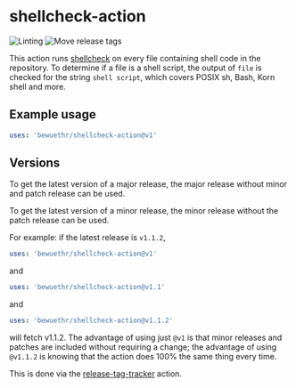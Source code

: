 # shellcheck-action

![Linting](https://github.com/bewuethr/shellcheck-action/workflows/Linting/badge.svg)
![Move release tags](https://github.com/bewuethr/shellcheck-action/workflows/Move%20release%20tags/badge.svg)

This action runs [shellcheck][1] on every file containing shell code in the
repository. To determine if a file is a shell script, the output of `file` is
checked for the string `shell script`, which covers POSIX sh, Bash, Korn shell
and more.

[1]: https://github.com/koalaman/shellcheck

## Example usage

```yml
uses: 'bewuethr/shellcheck-action@v1'
```

## Versions

To get the latest version of a major release, the major release without minor
and patch release can be used.

To get the latest version of a minor release, the minor release without the
patch release can be used.

For example: if the latest release is `v1.1.2`,

```yml
uses: 'bewuethr/shellcheck-action@v1'
```

and

```yml
uses: 'bewuethr/shellcheck-action@v1.1'
```

and

```yml
uses: 'bewuethr/shellcheck-action@v1.1.2'
```

will fetch v1.1.2. The advantage of using just `@v1` is that minor releases and
patches are included without requiring a change; the advantage of using
`@v1.1.2` is knowing that the action does 100% the same thing every time.

This is done via the [release-tag-tracker][2] action.

[2]: https://github.com/marketplace/actions/release-tag-tracker
